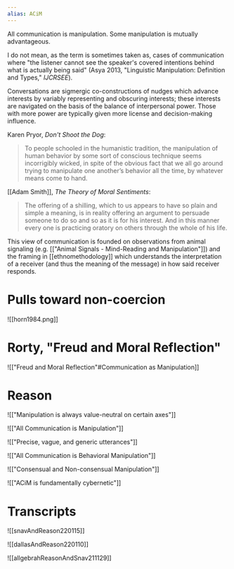 ```yaml
---
alias: ACiM
---
```


All communication is manipulation. Some manipulation is mutually advantageous.

I do not mean, as the term is sometimes taken as, cases of communication where "the listener cannot see the speaker's covered intentions behind what is actually being said" (Asya 2013, "Linguistic Manipulation: Definition and Types," _IJCRSEE_).

Conversations are sigmergic co-constructions of nudges which advance interests by variably representing and obscuring interests; these interests are navigated on the basis of the balance of interpersonal power. Those with more power are typically given more license and decision-making influence.

Karen Pryor, _Don't Shoot the Dog_:
> To people schooled in the humanistic tradition, the manipulation of human behavior by some sort of conscious technique seems incorrigibly wicked, in spite of the obvious fact that we all go around trying to manipulate one another’s behavior all the time, by whatever means come to hand.

[[Adam Smith]], _The Theory of Moral Sentiments_:
> The offering of a shilling, which to us appears to have so plain and simple a meaning, is in reality offering an argument to persuade someone to do so and so as it is for his interest. And in this manner every one is practicing oratory on others through the whole of his life.

This view of communication is founded on observations from animal signaling (e.g. [["Animal Signals - Mind-Reading and Manipulation"]]) and the framing in [[ethnomethodology]] which understands the interpretation of a receiver (and thus the meaning of the message) in how said receiver responds.

# Pulls toward non-coercion
![[horn1984.png]]

# Rorty, "Freud and Moral Reflection"

![["Freud and Moral Reflection"#Communication as Manipulation]]

# Reason

![["Manipulation is always value-neutral on certain axes"]]

![["All Communication is Manipulation"]]

![["Precise, vague, and generic utterances"]]

![["All Communication is Behavioral Manipulation"]]

![["Consensual and Non-consensual Manipulation"]]

![["ACiM is fundamentally cybernetic"]]


# Transcripts
![[snavAndReason220115]]

![[dallasAndReason220110]]

![[allgebrahReasonAndSnav211129]]